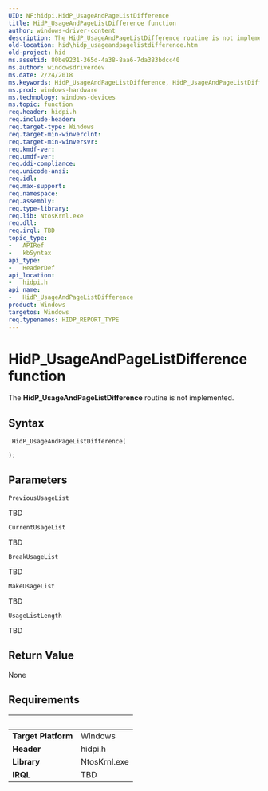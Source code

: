 ```yaml
---
UID: NF:hidpi.HidP_UsageAndPageListDifference
title: HidP_UsageAndPageListDifference function
author: windows-driver-content
description: The HidP_UsageAndPageListDifference routine is not implemented.
old-location: hid\hidp_usageandpagelistdifference.htm
old-project: hid
ms.assetid: 80be9231-365d-4a38-8aa6-7da383bdcc40
ms.author: windowsdriverdev
ms.date: 2/24/2018
ms.keywords: HidP_UsageAndPageListDifference, HidP_UsageAndPageListDifference function [Human Input Devices], hid.hidp_usageandpagelistdifference, hidfunc_0c86a540-d046-449f-a6ee-a122141fe6a3.xml, hidpi/HidP_UsageAndPageListDifference
ms.prod: windows-hardware
ms.technology: windows-devices
ms.topic: function
req.header: hidpi.h
req.include-header: 
req.target-type: Windows
req.target-min-winverclnt: 
req.target-min-winversvr: 
req.kmdf-ver: 
req.umdf-ver: 
req.ddi-compliance: 
req.unicode-ansi: 
req.idl: 
req.max-support: 
req.namespace: 
req.assembly: 
req.type-library: 
req.lib: NtosKrnl.exe
req.dll: 
req.irql: TBD
topic_type:
-	APIRef
-	kbSyntax
api_type:
-	HeaderDef
api_location:
-	hidpi.h
api_name:
-	HidP_UsageAndPageListDifference
product: Windows
targetos: Windows
req.typenames: HIDP_REPORT_TYPE
---
```



# HidP_UsageAndPageListDifference function
The <b>HidP_UsageAndPageListDifference</b> routine is not implemented.

## Syntax

````
 HidP_UsageAndPageListDifference(
    
);
````

## Parameters

`PreviousUsageList`

TBD

`CurrentUsageList`

TBD

`BreakUsageList`

TBD

`MakeUsageList`

TBD

`UsageListLength`

TBD


## Return Value

None


## Requirements
| &nbsp; | &nbsp; |
| ---- |:---- |
| **Target Platform** | Windows |
| **Header** | hidpi.h |
| **Library** | NtosKrnl.exe |
| **IRQL** | TBD |